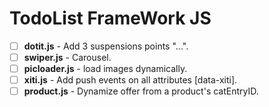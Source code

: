 # TodoList FrameWork JS

- [ ] **dotit.js** - Add 3 suspensions points "...". 
- [ ] **swiper.js** - Carousel.
- [ ] **picloader.js** - load images dynamically.
- [ ] **xiti.js** - Add push events on all attributes [data-xiti].
- [ ] **product.js** - Dynamize offer from a product's catEntryID.
